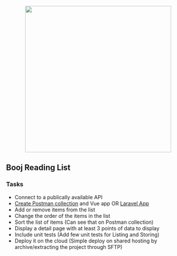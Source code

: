 <p align="center"><a href="https://laravel.com" target="_blank"><img src="https://raw.githubusercontent.com/laravel/art/master/logo-lockup/5%20SVG/2%20CMYK/1%20Full%20Color/laravel-logolockup-cmyk-red.svg" width="400"></a></p>



## Booj Reading List
### Tasks

- Connect to a publically available API
- [Create Postman collection](https://www.getpostman.com/collections/7e737ceb8f173a74dc02)  and Vue app OR [Laravel App](http://books.x-outsourcing.com)
- Add or remove items from the list
- Change the order of the items in the list
- Sort the list of items (Can see that on Postman collection)
- Display a detail page with at least 3 points of data to display
- Include unit tests (Add few unit tests for Listing and Storing)
- Deploy it on the cloud (Simple deploy on shared hosting by archive/extracting the project through SFTP)